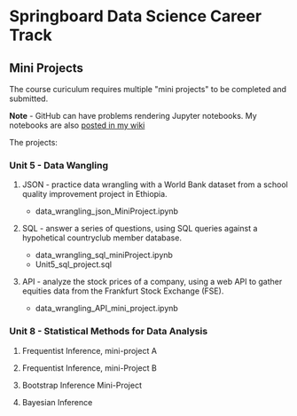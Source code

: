 # Springboard Data Science Career Track

## Mini Projects

The course curiculum requires multiple "mini projects" to be completed and submitted.

**Note** - GitHub can have problems rendering Jupyter notebooks. My notebooks are also [posted in my wiki](http://wiki.cfcl.com/Vicki/Datascience/MiniProjects)

The projects:

### Unit 5 - Data Wangling

1. JSON - practice data wrangling with a World Bank dataset from a school quality improvement project in Ethiopia.
   * data_wrangling_json_MiniProject.ipynb

2. SQL - answer a series of questions, using SQL queries against a hypohetical countryclub member database.
   * data_wrangling_sql_miniProject.ipynb	
   * Unit5_sql_project.sql
   
3. API - analyze the stock prices of a company, using a web API to gather equities data from the Frankfurt Stock Exchange (FSE).
   * data_wrangling_API_mini_project.ipynb

### Unit 8 - Statistical Methods for Data Analysis

1. Frequentist Inference, mini-project A

2. Frequentist Inference, mini-Project B

3. Bootstrap Inference Mini-Project

4. Bayesian Inference 
